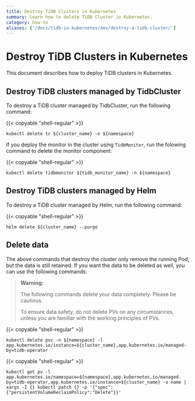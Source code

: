 ```yaml
---
title: Destroy TiDB Clusters in Kubernetes
summary: Learn how to delete TiDB Cluster in Kubernetes.
category: how-to
aliases: ['/docs/tidb-in-kubernetes/dev/destroy-a-tidb-cluster/']
---
```


# Destroy TiDB Clusters in Kubernetes

This document describes how to deploy TiDB clusters in Kubernetes.

## Destroy TiDB clusters managed by TidbCluster

To destroy a TiDB cluster managed by TidbCluster, run the following command:

{{< copyable "shell-regular" >}}

```shell
kubectl delete tc ${cluster_name} -n ${namespace}
```

If you deploy the monitor in the cluster using `TidbMonitor`, run the folowing command to delete the monitor component:

{{< copyable "shell-regular" >}}

```shell
kubectl delete tidbmonitor ${tidb_monitor_name} -n ${namespace}
```

## Destroy TiDB clusters managed by Helm

To destroy a TiDB cluster managed by Helm, run the following command:

{{< copyable "shell-regular" >}}

```shell
helm delete ${cluster_name} --purge
```

## Delete data

The above commands that destroy the cluster only remove the running Pod, but the data is still retained. If you want the data to be deleted as well, you can use the following commands:

> **Warning:**
>
> The following commands delete your data completely. Please be cautious.
>
> To ensure data safety, do not delete PVs on any circumstances, unless you are familiar with the working principles of PVs.

{{< copyable "shell-regular" >}}

```shell
kubectl delete pvc -n ${namespace} -l app.kubernetes.io/instance=${cluster_name},app.kubernetes.io/managed-by=tidb-operator
```

{{< copyable "shell-regular" >}}

```shell
kubectl get pv -l app.kubernetes.io/namespace=${namespace},app.kubernetes.io/managed-by=tidb-operator,app.kubernetes.io/instance=${cluster_name} -o name | xargs -I {} kubectl patch {} -p '{"spec":{"persistentVolumeReclaimPolicy":"Delete"}}'
```
